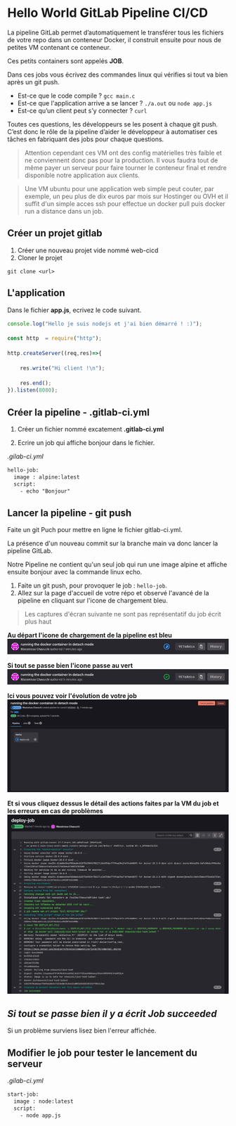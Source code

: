 # Hello World GitLab Pipeline CI/CD

La pipeline GitLab permet d’automatiquement le transférer tous les fichiers de votre repo dans un conteneur Docker, il construit ensuite pour nous de petites VM contenant ce conteneur. 

Ces petits containers sont appelés **JOB**.

Dans ces jobs vous écrivez des commandes linux qui vérifies si tout va bien après un git push.

- Est-ce que le code compile ? `gcc main.c`
- Est-ce que l'application arrive a se lancer ? `./a.out` ou `node app.js`
- Est-ce qu’un client peut s’y connecter ? `curl`

Toutes ces questions, les développeurs se les posent à chaque git push. C’est donc le rôle de la pipeline d’aider le développeur à automatiser ces tâches en fabriquant des jobs pour chaque questions.

> Attention cependant ces VM ont des config matérielles très faible et ne conviennent donc pas pour la production. Il vous faudra tout de même payer un serveur pour faire tourner le conteneur final et rendre disponible notre application aux clients. 

> Une VM ubuntu pour une application web simple peut couter, par exemple, un peu plus de dix euros par mois sur Hostinger ou OVH et il suffit d'un simple acces ssh pour effectue un docker pull puis docker run a distance dans un job.

## Créer un projet gitlab

1. Créer une nouveau projet vide nommé web-cicd
2. Cloner le projet
```
git clone <url>
```

## L'application 

Dans le fichier **app.js**, ecrivez le code suivant.

```js
console.log("Hello je suis nodejs et j'ai bien démarré ! :)");

const http  = require("http");

http.createServer((req,res)=>{
    
    res.write("Hi client !\n");
    
    res.end();
}).listen(8080);
```

## Créer la pipeline - .gitlab-ci.yml

1. Créer un fichier nommé excatement **.gitlab-ci.yml**

2. Ecrire un job qui affiche bonjour dans le fichier.

*.gilab-ci.yml*
```
hello-job:
  image : alpine:latest
  script:
    - echo "Bonjour"
```

## Lancer la pipeline - git push
Faite un git Puch pour mettre en ligne le fichier gitlab-ci.yml.

La présence d'un nouveau commit sur la branche main va donc lancer la pipeline GitLab.

Notre Pipeline ne contient qu'un seul job qui run une image alpine et affiche ensuite bonjour avec la commande linux echo.

1. Faite un git push, pour provoquer le job : `hello-job`. 
2. Allez sur la page d'accueil de votre répo et observé l'avancé de la pipeline en cliquant sur l'icone de chargement bleu.

> Les captures d'écran suivante ne sont pas représentatif du job écrit plus haut

**Au départ l'icone de chargement de la pipeline est bleu**
![alt text](image-1.png)

**Si tout se passe bien l'icone passe au vert**
![alt text](image.png)

**Ici vous pouvez voir l'évolution de votre job**
![alt text](image-2.png)

**Et si vous cliquez dessus le détail des actions faites par la VM du job et les erreurs en cas de problèmes**
![alt text](image-3.png)

## *Si tout se passe bien il y a écrit Job succeeded*

Si un problème surviens lisez bien l'erreur affichée.


## Modifier le job pour tester le lancement du serveur

*.gilab-ci.yml*
```
start-job:
  image : node:latest
  script:
    - node app.js
```